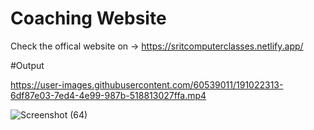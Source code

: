 # Coaching Website


Check the offical website on ->  https://sritcomputerclasses.netlify.app/

#Output

https://user-images.githubusercontent.com/60539011/191022313-6df87e03-7ed4-4e99-987b-518813027ffa.mp4

![Screenshot (64)](https://user-images.githubusercontent.com/60539011/191022643-c0f5caa8-64b2-4eef-8000-fb4deffc6d45.png)
